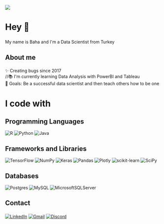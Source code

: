 [![](https://visitcount.itsvg.in/api?id=bahaozsahin&icon=0&color=0)](https://visitcount.itsvg.in)
###

<h1 align="left">Hey 👋</h1>

###

<p align="left">My name is Baha and I'm a Data Scientist from Turkey </p>

###

<h2 align="left">About me</h2>

###

<p align="left">
✨ Creating bugs since 2017<br>
//📚 I'm currently learning Data Analysis with PowerBI and Tableau<br>
🎯 Goals: Be a successful data scientist and then teach others how to be one <br>

###

# I code with

## Programming Languages

![R](https://img.shields.io/badge/r-%23276DC3.svg?style=plastic&logo=r&logoColor=white) 
![Python](https://img.shields.io/badge/python-3670A0?style=plastic&logo=python&logoColor=ffdd54) 
![Java](https://img.shields.io/badge/Java-%23ED8B00.svg?style=plastic&logo=Java&logoColor=white) 

## Frameworks and Libraries

![TensorFlow](https://img.shields.io/badge/TensorFlow-%23FF6F00.svg?style=plastic&logo=TensorFlow&logoColor=white)
![NumPy](https://img.shields.io/badge/numpy-%23013243.svg?style=plastic&logo=numpy&logoColor=white) 
![Keras](https://img.shields.io/badge/Keras-%23D00000.svg?style=plastic&logo=Keras&logoColor=white) 
![Pandas](https://img.shields.io/badge/pandas-%23150458.svg?style=plastic&logo=pandas&logoColor=white) 
![Plotly](https://img.shields.io/badge/Plotly-%233F4F75.svg?style=plastic&logo=plotly&logoColor=white) 
![scikit-learn](https://img.shields.io/badge/scikit--learn-%23F7931E.svg?style=plastic&logo=scikit-learn&logoColor=white) 
![SciPy](https://img.shields.io/badge/SciPy-%230C55A5.svg?style=plastic&logo=scipy&logoColor=%white) 

## Databases
![Postgres](https://img.shields.io/badge/postgres-%23316192.svg?style=plastic&logo=postgresql&logoColor=white) 
![MySQL](https://img.shields.io/badge/mysql-%2300f.svg?style=plastic&logo=mysql&logoColor=white) 
![MicrosoftSQLServer](https://img.shields.io/badge/Microsoft%20SQL%20Sever-CC2927?style=plastic&logo=microsoft%20sql%20server&logoColor=white) 


###

<h2 align="left">Contact</h2>

###

[![LinkedIn](https://img.shields.io/badge/LinkedIn-%230077B5.svg?logo=linkedin&logoColor=white)](https://linkedin.com/in/baha-ozsahin) 
[![Gmail](https://img.shields.io/badge/Gmail-D14836?logo=gmail&logoColor=white)](mailto:bahaozsahin@gmail.com) 
[![Discord](https://img.shields.io/badge/Discord-738ADB.svg?logo=discord&logoColor=white)](https://discordapp.com/users/168452495801188352) 


